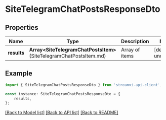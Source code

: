 # SiteTelegramChatPostsResponseDto


## Properties

Name | Type | Description | Notes
------------ | ------------- | ------------- | -------------
**results** | **Array&lt;SiteTelegramChatPostsItem&gt;**(SiteTelegramChatPostsItem.md) | Array of items | [default to undefined]

## Example

```typescript
import { SiteTelegramChatPostsResponseDto } from 'streamvi-api-client';

const instance: SiteTelegramChatPostsResponseDto = {
    results,
};
```

[[Back to Model list]](../README.md#documentation-for-models) [[Back to API list]](../README.md#documentation-for-api-endpoints) [[Back to README]](../README.md)
